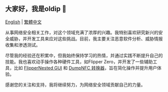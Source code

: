 ## 大家好，我是oldip 👋

[English](README.md) | [繁體中文](README_zh-TW.md)

从事网络安全相关工作，对这个领域充满了浓厚的兴趣。我特别喜欢研究新兴的安全威胁，并开发工具来应对这些挑战。目前，我主要关注恶意软件分析、威胁情报收集和渗透测试。

尽管我的经验还在积累中，但我始终保持学习的热情，并通过实践不断提升自己的技能。我也喜欢动手操作各种硬件工具，如Flipper Zero，并开发了一些辅助工具，比如 [FlipperNested GUI](https://github.com/oldip/FlipperNested-GUI) 和 [DumpNFC 转换器](https://github.com/oldip/DumpNFC-Converter)，旨在简化操作并提升用户体验。

感谢您的关注和支持，我将继续努力，为网络安全领域贡献自己的力量。
